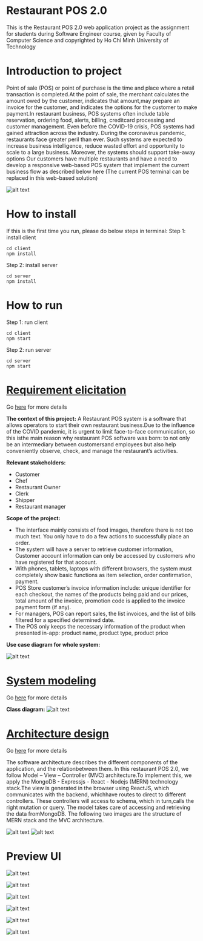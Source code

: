 # Restaurant POS 2.0
This is the Restaurant POS 2.0 web application project as the assignment for students during Software Engineer course, given by Faculty of Computer Science and copyrighted by Ho Chi Minh University of Technology

# Introduction to project
Point of sale (POS) or point of purchase is the time and place where a retail transaction is completed.At the point of sale, the merchant calculates the amount owed by the customer, indicates that amount,may prepare an invoice for the customer, and indicates the options for the customer to make payment.In restaurant business, POS systems often include table reservation, ordering food, alerts, billing, creditcard processing and customer management. Even before the COVID-19 crisis, POS systems had gained attraction across the industry. During the coronavirus pandemic, restaurants face greater peril than ever. Such systems are expected to increase business intelligence, reduce wasted effort and opportunity to scale to a large business. Moreover, the systems should support take-away options Our customers have multiple restaurants and have a need to develop a responsive web-based POS system that implement the current business flow as described below here (The current POS terminal can be replaced in this web-based solution)

![alt text](https://github.com/andrewquang512/POS/blob/master/report/workflow.png)

# How to install
If this is the first time you run, please do below steps in terminal:
Step 1: install client
```
cd client
npm install
```
Step 2: install server
```
cd server
npm install
```

# How to run
Step 1: run client
```
cd client
npm start
```
Step 2: run server
```
cd server
npm start
```

# [Requirement elicitation](https://github.com/andrewquang512/POS/blob/master/report/Requirement/Requirment.pdf)
Go [here](https://github.com/andrewquang512/POS/blob/master/report/Requirement/Requirment.pdf) for more details

**The context of this project:** A Restaurant POS system is a software that allows operators to start their own restaurant business.Due to the influence of the COVID pandemic, it is urgent to limit face-to-face communication, so this isthe main reason why restaurant POS software was born: to not only be an intermediary between customersand employees but also help conveniently observe, check, and manage the restaurant’s activities.

**Relevant stakeholders:**
  - Customer
  - Chef
  - Restaurant Owner
  - Clerk
  - Shipper
  - Restaurant manager

**Scope of the project:**
  - The interface mainly consists of food images, therefore there is not too much text. You only have to do a few actions to successfully place an order.
  - The system will have a server to retrieve customer information, Customer account information can only be accessed by customers who have registered for that account.
  - With phones, tablets, laptops with different browsers, the system must completely show basic functions as item selection, order confirmation, payment.
  - POS Store customer’s invoice information include: unique identifier for each checkout, the names of the products being paid and our prices, total amount of the invoice, promotion code is applied to the invoice payment form (if any).
  - For managers, POS can report sales, the list invoices, and the list of bills filtered for a specified determined date.
  - The POS only keeps the necessary information of the product when presented in-app: product name, product type, product price

**Use case diagram for whole system:**

![alt text](https://github.com/andrewquang512/POS/blob/master/report/Requirement/images/usecase_system.png)


# [System modeling](https://github.com/andrewquang512/POS/blob/master/report/System%20Modeling/System%20Modelling.pdf)
Go [here](https://github.com/andrewquang512/POS/blob/master/report/System%20Modeling/System%20Modelling.pdf) for more details

**Class diagram:**
![alt text](https://github.com/andrewquang512/POS/blob/master/report/System%20Modeling/images/class-diagram.png)

# [Architecture design](https://github.com/andrewquang512/POS/blob/master/report/Architectural%20Design/Architectural%20Design.pdf)
Go [here](https://github.com/andrewquang512/POS/blob/master/report/Architectural%20Design/Architectural%20Design.pdf) for more details

The software architecture describes the different components of the application, and the relationbetween them. In this restaurant POS 2.0, we follow Model – View – Controller (MVC) architecture.To implement this, we apply the MongoDB - Expressjs - React - Nodejs (MERN) technology stack.The view is generated in the browser using ReactJS, which communicates with the backend, whichhave routes to direct to different controllers. These controllers will access to schema, which in turn,calls the right mutation or query. The model takes care of accessing and retrieving the data fromMongoDB. The following two images are the structure of MERN stack and the MVC architecture.

![alt text](https://github.com/andrewquang512/POS/blob/master/report/Architectural%20Design/images/architecture-approach-1.png)
![alt text](https://github.com/andrewquang512/POS/blob/master/report/Architectural%20Design/images/architecture-approach-2.png)

# Preview UI

![alt text](https://github.com/andrewquang512/POS/blob/master/report/UI/menu-screen.PNG)

![alt text](https://github.com/andrewquang512/POS/blob/master/report/UI/detail.PNG)

![alt text](https://github.com/andrewquang512/POS/blob/master/report/UI/cart.png)

![alt text](https://github.com/andrewquang512/POS/blob/master/report/UI/input.PNG)

![alt text](https://github.com/andrewquang512/POS/blob/master/report/UI/all.png)

![alt text](https://github.com/andrewquang512/POS/blob/master/report/UI/ordermanage.PNG)

